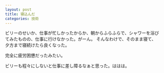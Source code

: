 ```yaml
---
layout: post
title: 寝込んだ
categories: 技術
---
```


ビリーのせいか、仕事が忙しかったからか、朝からふらふらで、シャワーを浴びてみたものの、仕事に行けなかった。がーん。
そんなわけで、そのまま寝て、夕方まで寝続けたら良くなった。

完全に疲労困憊だったみたい。

ビリーも程々にしないと仕事に差し障るなぁと思った。ははは。

